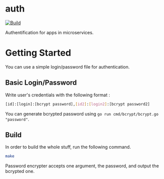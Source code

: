 # auth

[![Build](https://github.com/ViBiOh/auth/workflows/Build/badge.svg)](https://github.com/ViBiOh/auth/actions)

Authentification for apps in microservices.

# Getting Started

You can use a simple login/password file for authentication.

## Basic Login/Password

Write user's credentials with the following format :

```bash
[id]:[login]:[bcrypt password],[id2]:[login2]:[bcrypt password2]
```

You can generate bcrypted password using `go run cmd/bcrypt/bcrypt.go "password"`.

## Build

In order to build the whole stuff, run the following command.

```bash
make
```

Password encrypter accepts one argument, the password, and output the bcrypted one.
